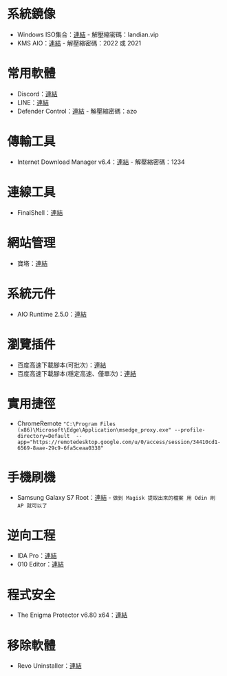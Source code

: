 # 系統鏡像
+ Windows ISO集合：[連結](https://ourl.co/lanod) - 解壓縮密碼：landian.vip
+ KMS AIO：[連結](https://github.com/abbodi1406/KMS_VL_ALL_AIO/releases/download/v0.47.0/KMS_VL_ALL_AIO-47.7z) - 解壓縮密碼：2022 或 2021

# 常用軟體
+ Discord：[連結](https://dl.discordapp.net/distro/app/stable/win/x86/1.0.9006/DiscordSetup.exe)
+ LINE：[連結](https://desktop.line-scdn.net/win/new/LineInst.exe)
+ Defender Control：[連結](https://201708.mediafire.com/file/jnbsym9pygygg7m/DefenderControlrPortable_2.0_azo.exe/file) - 解壓縮密碼：azo

# 傳輸工具
+ Internet Download Manager v6.4：[連結](https://drive.google.com/file/d/1460Ndw6h9Vn45Jv2LcGXbjh5gvCbhL8n/view?usp=sharing) - 解壓縮密碼：1234

# 連線工具
+ FinalShell：[連結](http://www.hostbuf.com/downloads/finalshell_install.exe)

# 網站管理
+ 寶塔：[連結](https://bt.sy/bbs/thread-20250-1-1.html)

# 系統元件
+ AIO Runtime 2.5.0：[連結](https://201708.mediafire.com/file/20777ipkoncu1i9/All_in_One_Runtimes_2.5.0_azo.exe/file)

# 瀏覽插件
+ 百度高速下載腳本(可批次)：[連結](https://www.baiduyun.wiki/install.html)
+ 百度高速下載腳本(穩定高速、僅單次)：[連結](https://www.cnblogs.com/softxmm/p/13972678.html#idm)

# 實用捷徑
+ ChromeRemote
`"C:\Program Files (x86)\Microsoft\Edge\Application\msedge_proxy.exe" --profile-directory=Default  --app="https://remotedesktop.google.com/u/0/access/session/34410cd1-6569-8aae-29c9-6fa5ceaa0338"`

# 手機刷機
+ Samsung Galaxy S7 Root：[連結](https://youtu.be/YYQa3XcFCwo) - `做到 Magisk 提取出來的檔案 用 Odin 刷 AP 就可以了`

# 逆向工程
+ IDA Pro：[連結](https://drive.google.com/file/d/1nRFZLze31pd3LeBZlP2v2mqlELEP98t1/view?usp=sharing)
+ 010 Editor：[連結](https://drive.google.com/file/d/19Cq3PqRvl3DCrpIjtw4M8a__kbbs5y9z/view?usp=sharing)

# 程式安全
+ The Enigma Protector v6.80 x64：[連結](https://drive.google.com/file/d/1lNbIDzgHumwFi0eveVeK0-uOU80u0M9V/view?usp=sharing)

# 移除軟體
+ Revo Uninstaller：[連結](https://secure.2checkout.com/affiliate.php?ACCOUNT=VSREVOGR&AFFILIATE=6433&PATH=https://download.revouninstaller.com/download/RevoUninstaller_Portable.zip%3FAFFILIATE%3D6433)
